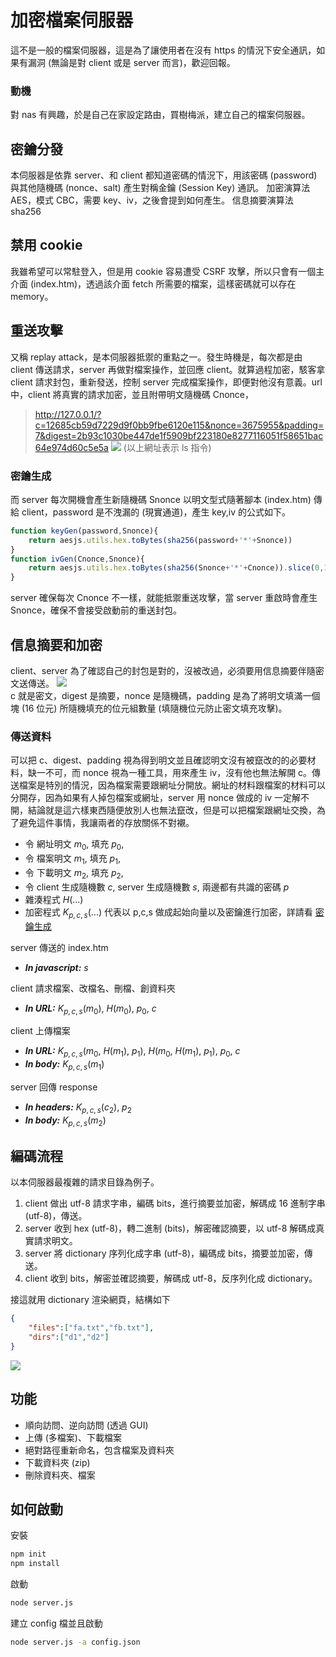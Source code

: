 # 加密檔案伺服器
這不是一般的檔案伺服器，這是為了讓使用者在沒有 https 的情況下安全通訊，如果有漏洞 (無論是對 client 或是 server 而言)，歡迎回報。  
### 動機
對 nas 有興趣，於是自己在家設定路由，買樹梅派，建立自己的檔案伺服器。
## 密鑰分發
本伺服器是依靠 server、和 client 都知道密碼的情況下，用該密碼 (password) 與其他隨機碼 (nonce、salt) 產生對稱金鑰 (Session Key) 通訊。
加密演算法 AES，模式 CBC，需要 key、iv，之後會提到如何產生。
信息摘要演算法 sha256
## 禁用 cookie
我雖希望可以常駐登入，但是用 cookie 容易遭受 CSRF 攻擊，所以只會有一個主介面 (index.htm)，透過該介面 fetch 所需要的檔案，這樣密碼就可以存在 memory。
## 重送攻擊
又稱 replay attack，是本伺服器抵禦的重點之一。發生時機是，每次都是由 client 傳送請求，server 再做對檔案操作，並回應 client。就算過程加密，駭客拿 client 請求封包，重新發送，控制 server 完成檔案操作，即便對他沒有意義。url 中，client 將真實的請求加密，並且附帶明文隨機碼 Cnonce，  

>http://127.0.0.1/?c=12685cb59d7229d9f0bb9fbe6120e115&nonce=3675955&padding=7&digest=2b93c1030be447de1f5909bf223180e8277116051f58651bac64e974d60c5e5a
![](https://i.imgur.com/0EkSpBf.png) 
(以上網址表示 ls 指令)  

### 密鑰生成
而 server 每次開機會產生新隨機碼 Snonce 以明文型式隨著腳本 (index.htm) 傳給 client，password 是不洩漏的 (現實通道)，產生 key,iv 的公式如下。
```javascript
function keyGen(password,Snonce){
    return aesjs.utils.hex.toBytes(sha256(password+'*'+Snonce))
}
function ivGen(Cnonce,Snonce){
    return aesjs.utils.hex.toBytes(sha256(Snonce+'*'+Cnonce)).slice(0,16)
}
```
server 確保每次 Cnonce 不一樣，就能抵禦重送攻擊，當 server 重啟時會產生 Snonce，確保不會接受啟動前的重送封包。
## 信息摘要和加密
client、server 為了確認自己的封包是對的，沒被改過，必須要用信息摘要伴隨密文送傳送。
![](https://i.imgur.com/0EkSpBf.png)  
c 就是密文，digest 是摘要，nonce 是隨機碼，padding 是為了將明文填滿一個塊 (16 位元) 所隨機填充的位元組數量 (填隨機位元防止密文填充攻擊)。  
### 傳送資料
可以把 c、digest、padding 視為得到明文並且確認明文沒有被竄改的的必要材料，缺一不可，而 nonce 視為一種工具，用來產生 iv，沒有他也無法解開 c。傳送檔案是特別的情況，因為檔案需要跟網址分開放。網址的材料跟檔案的材料可以分開存，因為如果有人掉包檔案或網址，server 用 nonce 做成的 iv 一定解不開，結論就是這六樣東西隨便放別人也無法竄改，但是可以把檔案跟網址交換，為了避免這件事情，我讓兩者的存放關係不對襯。
* 令 網址明文 $m_0$, 填充 $p_0$,  
* 令 檔案明文 $m_1$, 填充 $p_1$,  
* 令 下載明文 $m_2$, 填充 $p_2$,  
* 令 client 生成隨機數 $c$, server 生成隨機數 $s$, 兩邊都有共識的密碼 $p$
* 雜湊程式 $H(...)$
* 加密程式 $K_{p,c,s}(...)$ 代表以 p,c,s 做成起始向量以及密鑰進行加密，詳請看 [密鑰生成](#密鑰生成)  

server 傳送的 index.htm
* ***In javascript:*** $s$

client 請求檔案、改檔名、刪檔、創資料夾  
* ***In URL:*** $K_{p,c,s}(m_0),\ H(m_0),\ p_0,\ c$  

client 上傳檔案  
* ***In URL:*** $K_{p,c,s}(m_0,\ H(m_1),\ p_1),\ H(m_0,\ H(m_1),\ p_1),\ p_0,\ c$  
* ***In body:*** $K_{p,c,s}(m_1)$  

server 回傳 response
* ***In headers:*** $K_{p,c,s}(c_2),\ p_2$  
* ***In body:*** $K_{p,c,s}(m_2)$ 

## 編碼流程
以本伺服器最複雜的請求目錄為例子。
1. client 做出 utf-8 請求字串，編碼 bits，進行摘要並加密，解碼成 16 進制字串 (utf-8)，傳送。
2. server 收到 hex (utf-8)，轉二進制 (bits)，解密確認摘要，以 utf-8 解碼成真實請求明文。
3. server 將 dictionary 序列化成字串 (utf-8)，編碼成 bits，摘要並加密，傳送。
4. client 收到 bits，解密並確認摘要，解碼成 utf-8，反序列化成 dictionary。

接這就用 dictionary 渲染網頁，結構如下
```json
{
    "files":["fa.txt","fb.txt"],
    "dirs":["d1","d2"]
}
```
![](https://i.imgur.com/JLIFBln.png)
## 功能
* 順向訪問、逆向訪問 (透過 GUI)
* 上傳 (多檔案)、下載檔案
* 絕對路徑重新命名，包含檔案及資料夾
* 下載資料夾 (zip)
* 刪除資料夾、檔案
## 如何啟動
安裝
```sh
npm init
npm install
```
啟動
```sh
node server.js
```
建立 config 檔並且啟動
```sh
node server.js -a config.json
```
